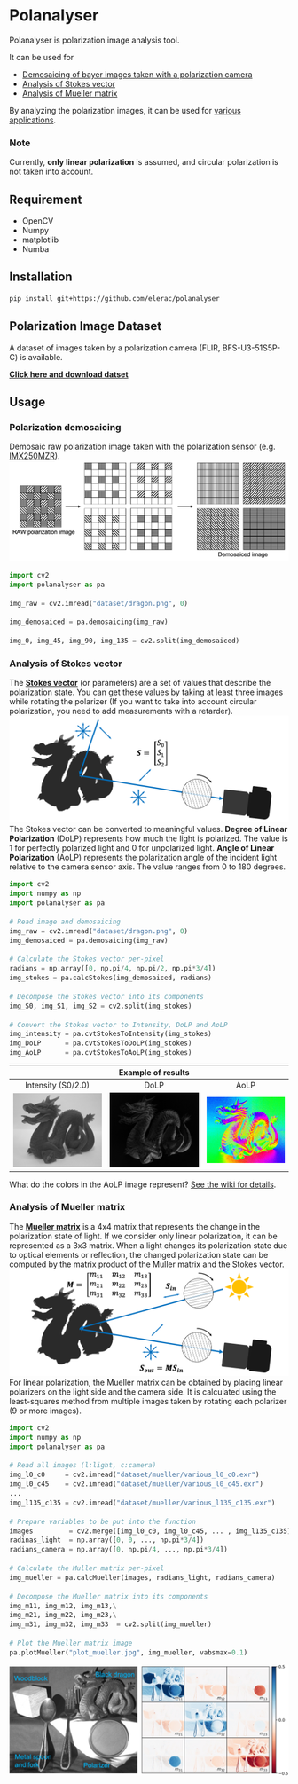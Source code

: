 # Polanalyser
Polanalyser is polarization image analysis tool.

It can be used for 
* [Demosaicing of bayer images taken with a polarization camera](#polarization-demosaicing)
* [Analysis of Stokes vector](#analysis-of-stokes-vector)
* [Analysis of Mueller matrix](#analysis-of-mueller-matrix)

By analyzing the polarization images, it can be used for [various applications](https://github.com/elerac/polanalyser/wiki/Applications-for-Polarization-Image).

### Note
Currently, **only linear polarization** is assumed, and circular polarization is not taken into account.

## Requirement
* OpenCV
* Numpy
* matplotlib
* Numba

## Installation
```sh
pip install git+https://github.com/elerac/polanalyser
```

## Polarization Image Dataset
A dataset of images taken by a polarization camera (FLIR, BFS-U3-51S5P-C) is available.

[**Click here and download datset**](https://drive.google.com/drive/folders/1vCe9N05to5_McvwyDqxTmLIKz7vRzmbX?usp=sharing)


## Usage
### Polarization demosaicing
Demosaic raw polarization image taken with the polarization sensor (e.g. [IMX250MZR](https://www.sony-semicon.co.jp/e/products/IS/polarization/product.html)).
![](documents/demosaicing.png)
```python
import cv2
import polanalyser as pa

img_raw = cv2.imread("dataset/dragon.png", 0)

img_demosaiced = pa.demosaicing(img_raw)

img_0, img_45, img_90, img_135 = cv2.split(img_demosaiced)
```

### Analysis of Stokes vector
The [**Stokes vector**](https://en.wikipedia.org/wiki/Stokes_parameters) (or parameters) are a set of values that describe the polarization state. You can get these values by taking at least three images while rotating the polarizer (If you want to take into account circular polarization, you need to add measurements with a retarder).
![](documents/stokes_setup.png)
The Stokes vector can be converted to meaningful values. **Degree of Linear Polarization** (DoLP) represents how much the light is polarized. The value is 1 for perfectly polarized light and 0 for unpolarized light. **Angle of Linear Polarization** (AoLP) represents the polarization angle of the incident light relative to the camera sensor axis. The value ranges from 0 to 180 degrees.
```python
import cv2
import numpy as np
import polanalyser as pa

# Read image and demosaicing
img_raw = cv2.imread("dataset/dragon.png", 0)
img_demosaiced = pa.demosaicing(img_raw)

# Calculate the Stokes vector per-pixel
radians = np.array([0, np.pi/4, np.pi/2, np.pi*3/4])
img_stokes = pa.calcStokes(img_demosaiced, radians)

# Decompose the Stokes vector into its components
img_S0, img_S1, img_S2 = cv2.split(img_stokes)

# Convert the Stokes vector to Intensity, DoLP and AoLP
img_intensity = pa.cvtStokesToIntensity(img_stokes)
img_DoLP      = pa.cvtStokesToDoLP(img_stokes)
img_AoLP      = pa.cvtStokesToAoLP(img_stokes)
```

||Example of results | |
|:-:|:-:|:-:|
|Intensity (S0/2.0)|DoLP|AoLP|
|![](documents/dragon_IMX250MZR_intensity.jpg)|![](documents/dragon_IMX250MZR_DoLP.jpg)|![](documents/dragon_IMX250MZR_AoLP.jpg)|

What do the colors in the AoLP image represent? [See the wiki for details](https://github.com/elerac/polanalyser/wiki/How-to-Visualizing-the-AoLP-Image).

### Analysis of Mueller matrix
The [**Mueller matrix**](https://en.wikipedia.org/wiki/Mueller_calculus) is a 4x4 matrix that represents the change in the polarization state of light. If we consider only linear polarization, it can be represented as a 3x3 matrix.
When a light changes its polarization state due to optical elements or reflection, the changed polarization state can be computed by the matrix product of the Muller matrix and the Stokes vector.
![](documents/mueller_setup.png)
For linear polarization, the Mueller matrix can be obtained by placing linear polarizers on the light side and the camera side. It is calculated using the least-squares method from multiple images taken by rotating each polarizer (9 or more images).
```python
import cv2
import numpy as np
import polanalyser as pa

# Read all images (l:light, c:camera)
img_l0_c0     = cv2.imread("dataset/mueller/various_l0_c0.exr")
img_l0_c45    = cv2.imread("dataset/mueller/various_l0_c45.exr")
...
img_l135_c135 = cv2.imread("dataset/mueller/various_l135_c135.exr")

# Prepare variables to be put into the function
images         = cv2.merge([img_l0_c0, img_l0_c45, ... , img_l135_c135])
radinas_light  = np.array([0, 0, ..., np.pi*3/4])
radians_camera = np.array([0, np.pi/4, ..., np.pi*3/4])

# Calculate the Muller matrix per-pixel
img_mueller = pa.calcMueller(images, radians_light, radians_camera)

# Decompose the Mueller matrix into its components
img_m11, img_m12, img_m13,\
img_m21, img_m22, img_m23,\
img_m31, img_m32, img_m33  = cv2.split(img_mueller)

# Plot the Mueller matrix image
pa.plotMueller("plot_mueller.jpg", img_mueller, vabsmax=0.1)
```

![](documents/mueller_various.jpg)